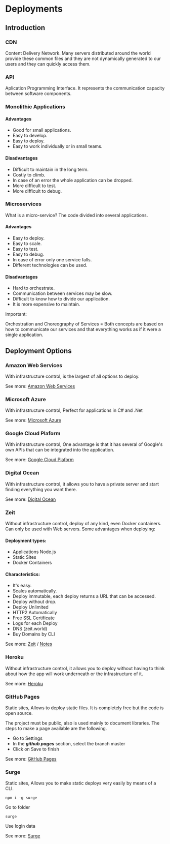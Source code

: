 # Deployments

## Introduction

### CDN

Content Delivery Network. Many servers distributed around the world provide these common files and they are not dynamically generated to our users and they can quickly access them.


### API

Aplication Programming Interface. It represents the communication capacity between software components.


### Monolithic Applications

#### Advantages

- Good for small applications.
- Easy to develop.
- Easy to deploy.
- Easy to work individually or in small teams.

#### Disadvantages

- Difficult to maintain in the long term.
- Costly to climb.
- In case of an error the whole application can be dropped.
- More difficult to test.
- More difficult to debug.


### Microservices

What is a micro-service?
The code divided into several applications.

#### Advantages

- Easy to deploy.
- Easy to scale.
- Easy to test.
- Easy to debug.
- In case of error only one service falls.
- Different technologies can be used.

#### Disadvantages

- Hard to orchestrate.
- Communication between services may be slow.
- Difficult to know how to divide our application.
- It is more expensive to maintain.

Important:

Orchestration and Choreography of Services = Both concepts are based on how to communicate our services and that everything works as if it were a single application.


## Deployment Options

### Amazon Web Services

With infrastructure control, is the largest of all options to deploy.

See more: [Amazon Web Services]


### Microsoft Azure

With infrastructure control, Perfect for applications in C# and .Net

See more: [Microsoft Azure]


### Google Cloud Plaform

With infrastructure control, One advantage is that it has several of Google's own APIs that can be integrated into the application.

See more: [Google Cloud Plaform]


### Digital Ocean

With infrastructure control, it allows you to have a private server and start finding everything you want there.

See more: [Digital Ocean]


### Zeit

Without infrastructure control, deploy of any kind, even Docker containers. Can only be used with Web servers. Some advantages when deploying:

#### Deployment types:

- Applications Node.js
- Static Sites
- Docker Containers

#### Characteristics:

- It's easy.
- Scales automatically.
- Deploy immutable, each deploy returns a URL that can be accessed.
- Deploy without drop.
- Deploy Unlimited
- HTTP2 Automatically
- Free SSL Certificate
- Logs for each Deploy
- DNS (zeit.world)
- Buy Domains by CLI

See more: [Zeit] / [Notes](zeit/)


### Heroku

Without infrastructure control, it allows you to deploy without having to think about how the app will work underneath or the infrastructure of it.

See more: [Heroku]


### GitHub Pages

Static sites, Allows to deploy static files. It is completely free but the code is open source.

The project must be public, also is used mainly to document libraries. The steps to make a page available are the following.

- Go to Settings
- In the **_github pages_** section, select the branch master
- Click on Save to finish

See more: [GitHub Pages]


### Surge

Static sites, Allows you to make static deploys very easily by means of a CLI.

```
npm i -g surge
```

Go to folder

```
surge
```

Use login data

See more: [Surge]


[amazon web services]: https://aws.amazon.com/
[microsoft azure]: https://azure.microsoft.com/en-us/
[google cloud plaform]: https://cloud.google.com/
[digital ocean]: https://www.digitalocean.com/
[zeit]: https://zeit.co/
[heroku]: https://www.heroku.com/
[github pages]: https://pages.github.com/
[gitlab pages]: https://about.gitlab.com/product/pages/
[surge]: https://surge.sh/
